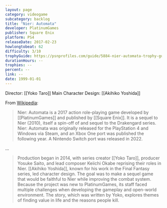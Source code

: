 ```yaml
---
layout: page
category: videogame
subcategory: backlog
title: "Nier: Automata"
developer: PlatinumGames
publisher: Square Enix
platform: PS4
releaseDate: 2017-02-23
howlongtobeat: 62
difficulty: 3/10
trophyGuide: https://psnprofiles.com/guide/5884-nier-automata-trophy-guide
durationHours: --
trophies: --
percent: --
link: --
date: 1999-01-01
---
```


Director: [[Yoko Taro]]
Main Character Design: [[Akihiko Yoshida]]

From [Wikipedia](https://en.wikipedia.org/wiki/Nier:_Automata):

> Nier: Automata is a 2017 action role-playing game developed by [[PlatinumGames]] and published by [[Square Enix]]. It is a sequel to Nier (2010), itself a spin-off of and sequel to the Drakengard series. Nier: Automata was originally released for the PlayStation 4 and Windows via Steam, and an Xbox One port was published the following year. A Nintendo Switch port was released in 2022.

…

> Production began in 2014, with series creator [[Yoko Taro]], producer Yosuke Saito, and lead composer Keiichi Okabe reprising their roles in Nier. [[Akihiko Yoshida]], known for his work in the Final Fantasy series, led character design. The goal was to make a sequel game that would be faithful to Nier while improving the combat system. Because the project was new to PlatinumGames, its staff faced multiple challenges when developing the gameplay and open-world environment. The story, which was written by Yoko, explores themes of finding value in life and the reasons people kill.
